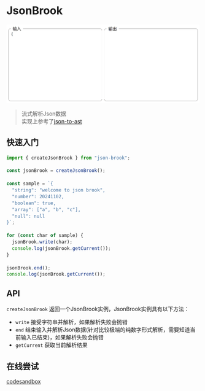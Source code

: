 # JsonBrook

![演示视频](assets/showcase.gif)

> 流式解析Json数据  
> 实现上参考了[json-to-ast](https://github.com/vtrushin/json-to-ast)

## 快速入门

```typescript
import { createJsonBrook } from "json-brook";

const jsonBrook = createJsonBrook();

const sample = `{
  "string": "welcome to json brook",
  "number": 20241102,
  "boolean": true,
  "array": ["a", "b", "c"],
  "null": null
}`;

for (const char of sample) {
  jsonBrook.write(char);
  console.log(jsonBrook.getCurrent());
}

jsonBrook.end();
console.log(jsonBrook.getCurrent());
```

## API
`createJsonBrook` 返回一个JsonBrook实例，JsonBrook实例具有以下方法：
* `write` 接受字符串并解析，如果解析失败会抛错
* `end` 结束输入并解析Json数据(针对比较极端的纯数字形式解析，需要知道当前输入已结束)，如果解析失败会抛错
* `getCurrent` 获取当前解析结果

## 在线尝试
[codesandbox](https://codesandbox.io/p/sandbox/4v5slw)

